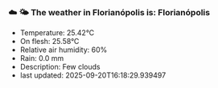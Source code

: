 ### ☁️ 🌤️  The weather in Florianópolis is: Florianópolis

- Temperature: 25.42°C
- On flesh: 25.58°C
- Relative air humidity: 60%
- Rain: 0.0 mm
- Description: Few clouds
- last updated: 2025-09-20T16:18:29.939497
